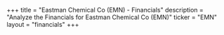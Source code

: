 +++
title = "Eastman Chemical Co (EMN) - Financials"
description = "Analyze the Financials for Eastman Chemical Co (EMN)"
ticker = "EMN"
layout = "financials"
+++

